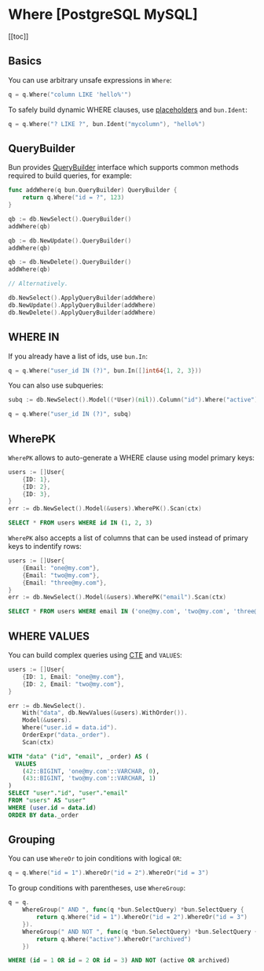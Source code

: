 # Where [PostgreSQL MySQL]

[[toc]]

## Basics

You can use arbitrary unsafe expressions in `Where`:

```go
q = q.Where("column LIKE 'hello%'")
```

To safely build dynamic WHERE clauses, use [placeholders](placeholders.md) and `bun.Ident`:

```go
q = q.Where("? LIKE ?", bun.Ident("mycolumn"), "hello%")
```

## QueryBuilder

Bun provides [QueryBuilder](https://pkg.go.dev/github.com/uptrace/bun#QueryBuilder) interface which
supports common methods required to build queries, for example:

```go
func addWhere(q bun.QueryBuilder) QueryBuilder {
    return q.Where("id = ?", 123)
}

qb := db.NewSelect().QueryBuilder()
addWhere(qb)

qb := db.NewUpdate().QueryBuilder()
addWhere(qb)

qb := db.NewDelete().QueryBuilder()
addWhere(qb)

// Alternatively.

db.NewSelect().ApplyQueryBuilder(addWhere)
db.NewUpdate().ApplyQueryBuilder(addWhere)
db.NewDelete().ApplyQueryBuilder(addWhere)
```

## WHERE IN

If you already have a list of ids, use `bun.In`:

```go
q = q.Where("user_id IN (?)", bun.In([]int64{1, 2, 3}))
```

You can also use subqueries:

```go
subq := db.NewSelect().Model((*User)(nil)).Column("id").Where("active")

q = q.Where("user_id IN (?)", subq)
```

## WherePK

`WherePK` allows to auto-generate a WHERE clause using model primary keys:

```go
users := []User{
    {ID: 1},
    {ID: 2},
    {ID: 3},
}
err := db.NewSelect().Model(&users).WherePK().Scan(ctx)
```

```sql
SELECT * FROM users WHERE id IN (1, 2, 3)
```

`WherePK` also accepts a list of columns that can be used instead of primary keys to indentify rows:

```go
users := []User{
	{Email: "one@my.com"},
	{Email: "two@my.com"},
	{Email: "three@my.com"},
}
err := db.NewSelect().Model(&users).WherePK("email").Scan(ctx)
```

```sql
SELECT * FROM users WHERE email IN ('one@my.com', 'two@my.com', 'three@my.com')
```

## WHERE VALUES

You can build complex queries using [CTE](query-common-table-expressions.md) and `VALUES`:

```go
users := []User{
	{ID: 1, Email: "one@my.com"},
	{ID: 2, Email: "two@my.com"},
}

err := db.NewSelect().
	With("data", db.NewValues(&users).WithOrder()).
	Model(&users).
	Where("user.id = data.id").
	OrderExpr("data._order").
	Scan(ctx)
```

```sql
WITH "data" ("id", "email", _order) AS (
  VALUES
    (42::BIGINT, 'one@my.com'::VARCHAR, 0),
    (43::BIGINT, 'two@my.com'::VARCHAR, 1)
)
SELECT "user"."id", "user"."email"
FROM "users" AS "user"
WHERE (user.id = data.id)
ORDER BY data._order
```

## Grouping

You can use `WhereOr` to join conditions with logical `OR`:

```go
q = q.Where("id = 1").WhereOr("id = 2").WhereOr("id = 3")
```

To group conditions with parentheses, use `WhereGroup`:

```go
q = q.
	WhereGroup(" AND ", func(q *bun.SelectQuery) *bun.SelectQuery {
		return q.Where("id = 1").WhereOr("id = 2").WhereOr("id = 3")
	}).
	WhereGroup(" AND NOT ", func(q *bun.SelectQuery) *bun.SelectQuery {
		return q.Where("active").WhereOr("archived")
	})
```

```sql
WHERE (id = 1 OR id = 2 OR id = 3) AND NOT (active OR archived)
```
